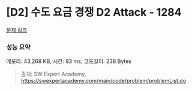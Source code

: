 # [D2] 수도 요금 경쟁 D2 Attack - 1284 

[문제 링크](https://swexpertacademy.com/main/code/problem/problemDetail.do?contestProbId=AV189xUaI8UCFAZN) 

### 성능 요약

메모리: 43,268 KB, 시간: 93 ms, 코드길이: 238 Bytes



> 출처: SW Expert Academy, https://swexpertacademy.com/main/code/problem/problemList.do